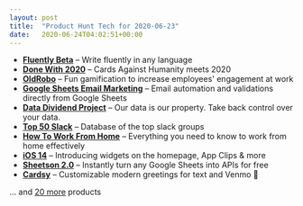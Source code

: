 ```yaml
---
layout: post
title:  "Product Hunt Tech for 2020-06-23"
date:   2020-06-24T04:02:51+00:00
---
```


* **[Fluently Beta](https://www.producthunt.com/posts/fluently-beta?utm_campaign=producthunt-api&utm_medium=api-v2&utm_source=Application%3A+Daily+Digest+RSS+v2+%28ID%3A+29748%29)** – Write fluently in any language
* **[Done With 2020](https://www.producthunt.com/posts/done-with-2020?utm_campaign=producthunt-api&utm_medium=api-v2&utm_source=Application%3A+Daily+Digest+RSS+v2+%28ID%3A+29748%29)** – Cards Against Humanity meets 2020
* **[OldRobo](https://www.producthunt.com/posts/oldrobo-2?utm_campaign=producthunt-api&utm_medium=api-v2&utm_source=Application%3A+Daily+Digest+RSS+v2+%28ID%3A+29748%29)** – Fun gamification to increase employees' engagement at work
* **[Google Sheets Email Marketing](https://www.producthunt.com/posts/google-sheets-email-marketing?utm_campaign=producthunt-api&utm_medium=api-v2&utm_source=Application%3A+Daily+Digest+RSS+v2+%28ID%3A+29748%29)** – Email automation and validations directly from Google Sheets
* **[Data Dividend Project](https://www.producthunt.com/posts/data-dividend-project?utm_campaign=producthunt-api&utm_medium=api-v2&utm_source=Application%3A+Daily+Digest+RSS+v2+%28ID%3A+29748%29)** – Our data is our property. Take back control over your data.
* **[Top 50 Slack](https://www.producthunt.com/posts/top-50-slack?utm_campaign=producthunt-api&utm_medium=api-v2&utm_source=Application%3A+Daily+Digest+RSS+v2+%28ID%3A+29748%29)** – Database of the top slack groups
* **[How To Work From Home](https://www.producthunt.com/posts/how-to-work-from-home?utm_campaign=producthunt-api&utm_medium=api-v2&utm_source=Application%3A+Daily+Digest+RSS+v2+%28ID%3A+29748%29)** – Everything you need to know to work from home effectively
* **[iOS 14](https://www.producthunt.com/posts/ios-14?utm_campaign=producthunt-api&utm_medium=api-v2&utm_source=Application%3A+Daily+Digest+RSS+v2+%28ID%3A+29748%29)** – Introducing widgets on the homepage, App Clips & more
* **[Sheetson 2.0](https://www.producthunt.com/posts/sheetson-2-0?utm_campaign=producthunt-api&utm_medium=api-v2&utm_source=Application%3A+Daily+Digest+RSS+v2+%28ID%3A+29748%29)** – Instantly turn any Google Sheets into APIs for free
* **[Cardsy](https://www.producthunt.com/posts/cardsy-2?utm_campaign=producthunt-api&utm_medium=api-v2&utm_source=Application%3A+Daily+Digest+RSS+v2+%28ID%3A+29748%29)** – Customizable modern greetings for text and Venmo 💌

… and [20 more](https://www.producthunt.com/tech) products